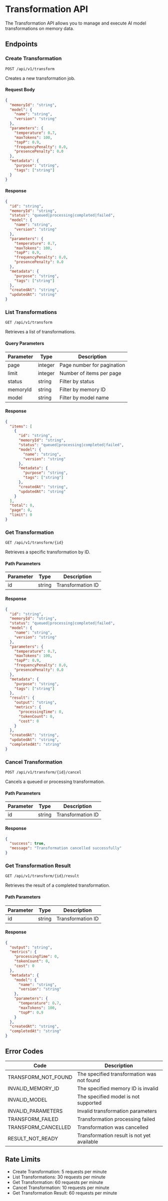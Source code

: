 # Transformation API

The Transformation API allows you to manage and execute AI model transformations on memory data.

## Endpoints

### Create Transformation

```http
POST /api/v1/transform
```

Creates a new transformation job.

#### Request Body

```json
{
  "memoryId": "string",
  "model": {
    "name": "string",
    "version": "string"
  },
  "parameters": {
    "temperature": 0.7,
    "maxTokens": 100,
    "topP": 0.9,
    "frequencyPenalty": 0.0,
    "presencePenalty": 0.0
  },
  "metadata": {
    "purpose": "string",
    "tags": ["string"]
  }
}
```

#### Response

```json
{
  "id": "string",
  "memoryId": "string",
  "status": "queued|processing|completed|failed",
  "model": {
    "name": "string",
    "version": "string"
  },
  "parameters": {
    "temperature": 0.7,
    "maxTokens": 100,
    "topP": 0.9,
    "frequencyPenalty": 0.0,
    "presencePenalty": 0.0
  },
  "metadata": {
    "purpose": "string",
    "tags": ["string"]
  },
  "createdAt": "string",
  "updatedAt": "string"
}
```

### List Transformations

```http
GET /api/v1/transform
```

Retrieves a list of transformations.

#### Query Parameters

| Parameter | Type | Description |
|-----------|------|-------------|
| page | integer | Page number for pagination |
| limit | integer | Number of items per page |
| status | string | Filter by status |
| memoryId | string | Filter by memory ID |
| model | string | Filter by model name |

#### Response

```json
{
  "items": [
    {
      "id": "string",
      "memoryId": "string",
      "status": "queued|processing|completed|failed",
      "model": {
        "name": "string",
        "version": "string"
      },
      "metadata": {
        "purpose": "string",
        "tags": ["string"]
      },
      "createdAt": "string",
      "updatedAt": "string"
    }
  ],
  "total": 0,
  "page": 0,
  "limit": 0
}
```

### Get Transformation

```http
GET /api/v1/transform/{id}
```

Retrieves a specific transformation by ID.

#### Path Parameters

| Parameter | Type | Description |
|-----------|------|-------------|
| id | string | Transformation ID |

#### Response

```json
{
  "id": "string",
  "memoryId": "string",
  "status": "queued|processing|completed|failed",
  "model": {
    "name": "string",
    "version": "string"
  },
  "parameters": {
    "temperature": 0.7,
    "maxTokens": 100,
    "topP": 0.9,
    "frequencyPenalty": 0.0,
    "presencePenalty": 0.0
  },
  "metadata": {
    "purpose": "string",
    "tags": ["string"]
  },
  "result": {
    "output": "string",
    "metrics": {
      "processingTime": 0,
      "tokenCount": 0,
      "cost": 0
    }
  },
  "createdAt": "string",
  "updatedAt": "string",
  "completedAt": "string"
}
```

### Cancel Transformation

```http
POST /api/v1/transform/{id}/cancel
```

Cancels a queued or processing transformation.

#### Path Parameters

| Parameter | Type | Description |
|-----------|------|-------------|
| id | string | Transformation ID |

#### Response

```json
{
  "success": true,
  "message": "Transformation cancelled successfully"
}
```

### Get Transformation Result

```http
GET /api/v1/transform/{id}/result
```

Retrieves the result of a completed transformation.

#### Path Parameters

| Parameter | Type | Description |
|-----------|------|-------------|
| id | string | Transformation ID |

#### Response

```json
{
  "output": "string",
  "metrics": {
    "processingTime": 0,
    "tokenCount": 0,
    "cost": 0
  },
  "metadata": {
    "model": {
      "name": "string",
      "version": "string"
    },
    "parameters": {
      "temperature": 0.7,
      "maxTokens": 100,
      "topP": 0.9
    }
  },
  "createdAt": "string",
  "completedAt": "string"
}
```

## Error Codes

| Code | Description |
|------|-------------|
| TRANSFORM_NOT_FOUND | The specified transformation was not found |
| INVALID_MEMORY_ID | The specified memory ID is invalid |
| INVALID_MODEL | The specified model is not supported |
| INVALID_PARAMETERS | Invalid transformation parameters |
| TRANSFORM_FAILED | Transformation processing failed |
| TRANSFORM_CANCELLED | Transformation was cancelled |
| RESULT_NOT_READY | Transformation result is not yet available |

## Rate Limits

- Create Transformation: 5 requests per minute
- List Transformations: 30 requests per minute
- Get Transformation: 60 requests per minute
- Cancel Transformation: 10 requests per minute
- Get Transformation Result: 60 requests per minute 